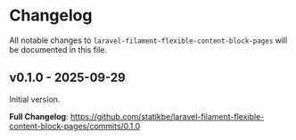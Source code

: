 # Changelog

All notable changes to `laravel-filament-flexible-content-block-pages` will be documented in this file.

## v0.1.0 - 2025-09-29

Initial version.

**Full Changelog**: https://github.com/statikbe/laravel-filament-flexible-content-block-pages/commits/0.1.0

